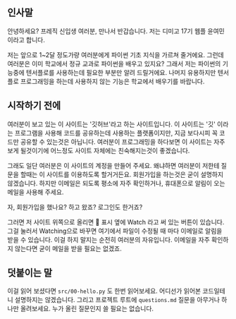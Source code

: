 ## 인사말

안녕하세요? 프레직 신입생 여러분, 만나서 반갑습니다. 저는 디미고 17기 웹플 윤여민이라고 합니다.

저는 앞으로 1~2달 정도가량 여러분에게 파이썬 기초 지식을 가르쳐 줄거에요. 그런데 여러분은 이미 학교에서 정규 교과로 파이썬을 배우고 있지요? 그래서 저는 파이썬의 기능중에 텐서플로를 사용하는데 필요한 부분만 알려 드릴거에요. 나머지 유용하지만 텐서플로 프로그래밍을 하는데 사용하지 않는 기능은 학교에서 배우기를 바랍니다.

## 시작하기 전에

여러분이 보고 있는 이 사이트는 '깃허브'라고 하는 사이트입니다. 이 사이트는 '깃' 이라는 프로그램을 사용해 코드를 공유하는데 사용하는 플랫폼이지만, 지금 보다시피 꼭 코드만 공유할 수 있는것은 아닙니다. 여러분이 프로그래밍을 하다보면 이 사이트는 자주 보게 될것이기에 어느정도 사이트 자체에는 친숙해지는것이 좋겠습니다.

그래도 일단 여러분은 이 사이트의 계정을 만들어 주세요. 왜냐하면 여러분이 저한테 질문을 할때는 이 사이트를 이용하도록 할거거든요. 회원가입을 하는것은 굳이 설명하지 않겠습니다. 하지만 이메일은 되도록 평소에 자주 확인하거나, 휴대폰으로 알림이 오는 메일을 사용해 주세요.

자, 회원가입을 했나요? 하고 왔죠? 로그인도 한거죠?

그러면 저 사이트 위쪽으로 올리면 :eyes: 표시 옆에 Watch 라고 써 있는 버튼이 있습니다. 그걸 눌러서 Watching으로 바꾸면 여기에서 파일이 수정될 때 마다 이메일로 알림을 받을 수 있습니다. 이걸 하지 말지는 순전히 여러분의 자유입니다. 이메일을 자주 확인하지 않는다면 굳이 메일을 받을 필요는 없겠죠.

## 덧붙이는 말

이걸 읽어 보셨다면 `src/00-hello.py` 도 한번 읽어보세요. 어디선가 읽어본 코드일테니 설명하지는 않겠습니다. 그리고 프로젝트 루트에 `questions.md` 질문을 아무거나 하나만 올려보세요. 누가 올린 질문인지 쓸 필요는 없습니다.
